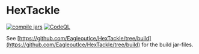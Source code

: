 # HexTackle

[![compile jars](https://github.com/EagleoutIce/HexTackle/actions/workflows/build_jars.yml/badge.svg)](https://github.com/EagleoutIce/HexTackle/actions/workflows/build_jars.yml) [![CodeQL](https://github.com/EagleoutIce/HexTackle/actions/workflows/codeql-analysis.yml/badge.svg)](https://github.com/EagleoutIce/HexTackle/actions/workflows/codeql-analysis.yml)

See [https://github.com/EagleoutIce/HexTackle/tree/build](https://github.com/EagleoutIce/HexTackle/tree/build) for the
build jar-files.
